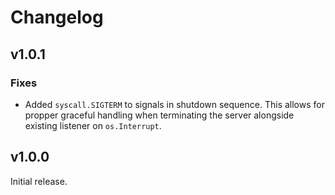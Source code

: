 # Changelog

## v1.0.1

### Fixes

* Added `syscall.SIGTERM` to signals in shutdown sequence. This allows for propper graceful handling when terminating the server alongside existing listener on `os.Interrupt`.

## v1.0.0

Initial release.